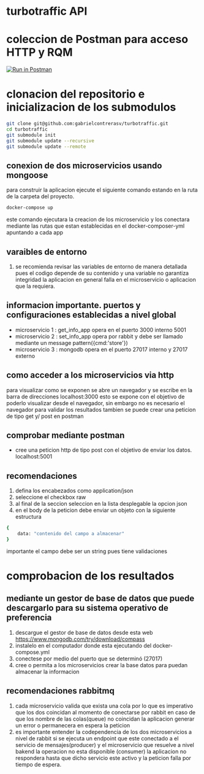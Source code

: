 # turbotraffic API

# coleccion de Postman para acceso HTTP y RQM

[![Run in Postman](https://run.pstmn.io/button.svg)](https://app.getpostman.com/run-collection/20082346-bc29e6b0-254a-43ee-bb21-a18ea354c0ba?action=collection%2Ffork&source=rip_markdown&collection-url=entityId%3D20082346-bc29e6b0-254a-43ee-bb21-a18ea354c0ba%26entityType%3Dcollection%26workspaceId%3D3fc380d8-cc70-4f32-8659-3199f494a889)

# clonacion del repositorio e inicializacion de los submodulos

```bash
git clone git@github.com:gabrielcontrerasv/turbotraffic.git
cd turbotraffic 
git submodule init
git submodule update --recursive
git submodule update --remote
```
## conexion de dos microservicios usando mongoose 

para construir la aplicacion ejecute el siguiente comando estando en la ruta de la carpeta del proyecto.

```bash
docker-compose up
```

este comando ejecutara la creacion de los microservicio y los conectara mediante las rutas que estan establecidas en el docker-composer-yml apuntando a cada app

## varaibles de entorno

1. se recomienda revisar las variables de entorno de manera detallada pues el codigo depende de su contenido y una variable no garantiza integridad la aplicacion en general falla en el microservicio o aplicacion que la requiera.

## informacion importante. puertos y configuraciones establecidas a nivel global

- microservicio 1 : get_info_app opera en el puerto 3000 interno 5001
- microservicio 2 : set_info_app opera por rabbit y debe ser llamado mediante un message pattern({cmd:'store'}) 
- microservicio 3 : mongodb opera en el puerto 27017 interno y 27017 externo 

## como acceder a los microservicios via http ##

para visualizar como se exponen se abre un navegador y se escribe en la barra de direcciones localhost:3000 esto se expone con el objetivo de poderlo visualizar desde el navegador, sin embargo no es necesario el navegador para validar los resultados tambien se puede crear una peticion de tipo get y/ post en postman

## comprobar mediante postman

- cree una peticion http de tipo post con el objetivo de enviar los datos. localhost:5001 

## recomendaciones ##

1. defina los encabezados como application/json
2. seleccione el checkbox raw
3. al final de la seccion seleccion en la lista desplegable la opcion json
2. en el body de la peticion debe enviar un objeto con la siguiente estructura
```bash
{
    data: "contenido del campo a almacenar"
}
```
 importante el campo debe ser un string pues tiene validaciones 

# comprobacion de los resultados 


## mediante un gestor de base de datos que puede descargarlo para su sistema operativo de preferencia

1. descargue el gestor de base de datos desde esta web https://www.mongodb.com/try/download/compass
2. instalelo en el computador donde esta ejecutando del docker-compose.yml
3. conectese por medio del puerto que se determinó (27017)
4. cree o permita a los microservicios crear la base datos para puedan almacenar la informacion

## recomendaciones rabbitmq

1. cada microservicio valida que exista una cola por lo que es imperativo que los dos coincidan al momento de conectarse por rabbit en caso de que los nombre de las colas(queue) no coincidan la aplicacion generar un error o permanecera en espera la peticion
2. es importante entender la codependencia de los dos microservicios a nivel de rabbit si se ejecuta un endpoint que este conectado a el servicio de mensajes(producer) y el microservicio que resuelve a nivel bakend la operacion no esta disponible (consumer) la aplicacion no respondera hasta que dicho servicio este activo y la peticion falla por tiempo de espera.








